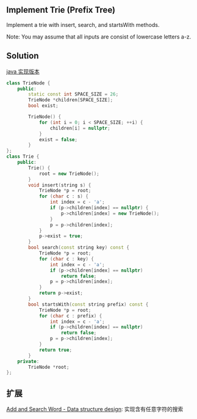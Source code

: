 ## Implement Trie (Prefix Tree)

Implement a trie with insert, search, and startsWith methods.

Note:
You may assume that all inputs are consist of lowercase letters a-z.

## Solution

[java 实现版本](https://github.com/krystism/algorithms/tree/master/trie)

```cpp
class TrieNode {
	public:
		static const int SPACE_SIZE = 26;
		TrieNode *children[SPACE_SIZE];
		bool exist;

		TrieNode() {
			for (int i = 0; i < SPACE_SIZE; ++i) {
				children[i] = nullptr;
			}
			exist = false;
		}
};
class Trie {
	public:
		Trie() {
			root = new TrieNode();
		}
		void insert(string s) {
			TrieNode *p = root;
			for (char c : s) {
				int index = c - 'a';
				if (p->children[index] == nullptr) {
					p->children[index] = new TrieNode();
				}
				p = p->children[index];
			}
			p->exist = true;
		}
		bool search(const string key) const {
			TrieNode *p = root;
			for (char c : key) {
				int index = c - 'a';
				if (p->children[index] == nullptr)
					return false;
				p = p->children[index];
			}
			return p->exist;
		}
		bool startsWith(const string prefix) const {
			TrieNode *p = root;
			for (char c : prefix) {
				int index = c - 'a';
				if (p->children[index] == nullptr)
					return false;
				p = p->children[index];
			}
			return true;
		}
	private:
		TrieNode *root;
};
```
## 扩展

[Add and Search Word - Data structure design](../AddandSearchWord): 实现含有任意字符的搜索
